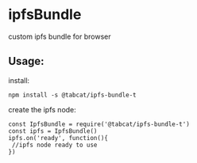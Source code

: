 # ipfsBundle
custom ipfs bundle for browser

## Usage:
install: 
```
npm install -s @tabcat/ipfs-bundle-t
```
create the ipfs node:
 ```
 const IpfsBundle = require('@tabcat/ipfs-bundle-t')
 const ipfs = IpfsBundle()
 ipfs.on('ready', function(){
  //ipfs node ready to use
 })
 ```
 
